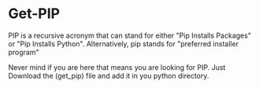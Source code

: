 # Get-PIP


PIP is a recursive acronym that can stand for either "Pip Installs Packages" or "Pip Installs Python". Alternatively, pip stands for "preferred installer program"

Never mind if you are here that means you are looking for PIP. Just Download the (get_pip) file and add it in you python directory.
 
